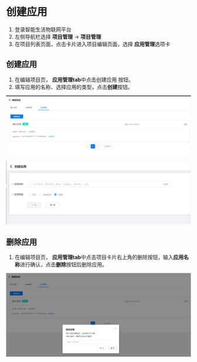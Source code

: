 # 创建应用

1. 登录智能生活物联网平台
2. 左侧导航栏选择 **项目管理** -> **项目管理**
3. 在项目列表页面，点击卡片进入项目编辑页面，选择 **应用管理**选项卡

 ## 创建应用

1.	在编辑项目页， **应用管理tab**中点击创建应用 按钮。
2.	填写应用的名称、选择应用的类型，点击**创建**按钮。


![应用管理](../../../../../image/IoT/IoT-Estate/Project-Manager/Manage-Application.png)


![创建应用](../../../../../image/IoT/IoT-Estate/Project-Manager/Create-Application.png)


 ## 删除应用

1.	在编辑项目页， **应用管理tab**中点击项目卡片右上角的删除按钮，输入**应用名称**进行确认，点击**删除**按钮后删除应用。

![删除项目](../../../../../image/IoT/IoT-Estate/Project-Manager/Delete-Application.png)
